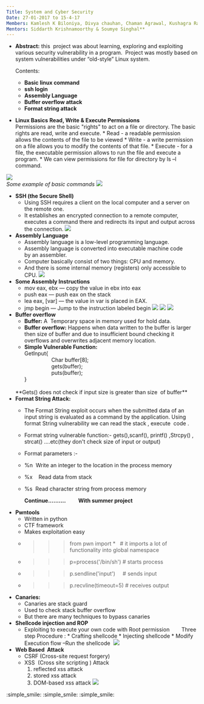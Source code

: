 ```yaml
---
Title: System and Cyber Security
Date: 27-01-2017 to 15-4-17
Members: Kamlesh K Biloniya, Divya chauhan, Chaman Agrawal, Kushagra Rajput
Mentors: Siddarth Krishnamoorthy & Soumye Singhal**
---
```


* **Abstract:**  this  project was about learning, exploring and exploiting various security vulnerability in a program.  Project was mostly based on system vulnerabilities under “old-style” Linux system.

     Contents:
     * **Basic linux command**
     * **ssh login**
     * **Assembly Language**
     * **Buffer overflow attack**
     * **Format string attack** <br />
     
* **Linux Basics**
         **Read, Write & Execute Permissions** <br />
         Permissions are the basic "rights" to act on a file or directory. The basic rights are read, write and execute.
         * Read - a readable permission allows the contents of the file to be viewed
         * Write - a write permission on a file allows you to modify the contents of that file.
         * Execute - for a file, the executable permission allows to run the file and execute a program.
         * We can view permissions for file for directory by ls –l command.
         
![](https://github.com/kamleshhello/Ethical-Hacking/blob/master/git1.png)<br />
*Some example of basic commands*
![](https://github.com/kamleshhello/Ethical-Hacking/blob/master/git2.png)<br />
* **SSH (the Secure Shell)**
    * Using SSH requires a client on the local computer and a server on the remote one.<br />
    * It establishes an encrypted connection to a remote computer, executes a command there and redirects its input and output across the connection. 
![](https://github.com/kamleshhello/Ethical-Hacking/blob/master/git3.png)
* **Assembly Language**
    * Assembly language is a low-level programming language.
    * Assembly language is converted into executable machine code by an assembler.
    * Computer basically consist of two things: CPU and memory.
    * And there is some internal memory (registers) only accessible to CPU.
![](https://github.com/kamleshhello/Ethical-Hacking/blob/master/git4.png)
* **Some Assembly Instructions**
    * mov eax, ebx — copy the value in ebx into eax
    * push eax — push eax on the stack
    * lea eax, [var] — the value in var is placed in EAX.
    * jmp begin — Jump to the instruction labeled begin
![](https://github.com/kamleshhello/Ethical-Hacking/blob/master/git5.png)
![](https://github.com/kamleshhello/Ethical-Hacking/blob/master/git6.png)
![](https://github.com/kamleshhello/Ethical-Hacking/blob/master/git7.png)
* **Buffer overflow**
    * **Buffer:** A  Temporary space in memory used for hold data.
    * **Buffer overflow:** Happens when data written to the buffer is larger then size of buffer and due to insufficient bound checking it overflows and overwrites adjacent memory location.<br />
    * **Simple Vulnerable Function:**<br />
        GetInput{ <br />
                  Char buffer[8];<br />
                  gets(buffer);<br />
                  puts(buffer);<br />
}
   <br />
            **Gets() does not check if input size is greater than size  of buffer**
* **Format String Attack:**
    * The Format String exploit occurs when the submitted data of an input string is evaluated as a command by the application. Using format String vulnerability we can read the stack , execute  code .
    * Format string vulnerable function:- gets(),scanf(), printf() ,Strcpy() , strcat() ….etc(they don't check size of input or output)
    * Format parameters :-
    * %n  Write an integer to the location in the process memory  
    * %x    Read data from stack
    * %s  Read character string from process memory
    
         **Continue..........
         With summer project**
* **Pwntools**
    * Written in python
    * CTF framework
    * Makes exploitation easy
    * >>> from pwn import *   # it imports a lot of functionality into global namespace
    * >>> p=process('/bin/sh') # starts process 
    * >>>p.sendline('input')     # sends input
    * >>>p.recvline(timeout=5) # receives output 
* **Canaries:**
    * Canaries are stack guard
    * Used to check stack buffer overflow
    * But there are many techniques to bypass canaries
* **Shellcode injection and ROP**
    * Exploiting to execute your own code with Root permission 
           Three step Procedure :
           * Crafting shellcode
           * Injecting shellcode
           * Modify Execution flow –Run the shellcode 
![](https://github.com/kamleshhello/Ethical-Hacking/blob/master/git8.png)
* **Web Based  Attack**
    * CSRF (Cross-site request forgery)
    * XSS  (Cross site scripting ) Attack
         1. reflected xss attack
         2. stored xss attack
         3. DOM-based xss attack
![](https://github.com/kamleshhello/Ethical-Hacking/blob/master/git9.png)

:simple_smile: :simple_smile: :simple_smile:

